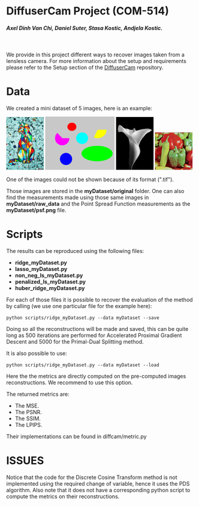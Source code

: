 # DiffuserCam Project (COM-514)

##### Axel Dinh Van Chi, Daniel Suter, Stasa Kostic, Andjela Kostic.

<br>

We provide in this project different ways to recover images taken from a lensless camera.
For more information about the setup and requirements please refer to the Setup section of the [DiffuserCam](https://github.com/LCAV/DiffuserCam) repository.

# Data

We created a mini dataset of 5 images, here is an example:

<img src="myDataset/original/img1.jpg" width="100"> <img src="myDataset/original/img2.png" width="185"> 
<img src="myDataset/original/img4.jpg" width="100"> <img src="myDataset/original/img5.png" width="100"> 

One of the images could not be shown because of its format (".tif").

Those images are stored in the **myDataset/original** folder. One can also find the measurements made using those same images in **myDataset/raw_data** and the Point Spread Function measurements as the **myDataset/psf.png** file.

# Scripts

The results can be reproduced using the following files:

- **ridge_myDataset.py**
- **lasso_myDataset.py**
- **non_neg_ls_myDataset.py** 
- **penalized_ls_myDataset.py**
- **huber_ridge_myDataset.py**

For each of those files it is possible to recover the evaluation of the method by calling (we use one particular file for the example here):
```
python scripts/ridge_myDataset.py --data myDataset --save
```
Doing so all the reconstructions will be made and saved, this can be quite long as 500 iterations are performed for Accelerated Proximal Gradient Descent and 5000 for the Primal-Dual Splitting method.

It is also possible to use:
```
python scripts/ridge_myDataset.py --data myDataset --load
```
Here the the metrics are directly computed on the pre-computed images reconstructions. We recommend to use this option.

The returned metrics are:
  - The MSE.
  - The PSNR.
  - The SSIM.
  - The LPIPS.

Their implementations can be found in diffcam/metric.py

# ISSUES

Notice that the code for the Discrete Cosine Transform method is not implemented using the required change of variable, hence it uses the PDS algorithm. Also note that it does not have a corresponding python script to compute the metrics on their reconstructions. 
